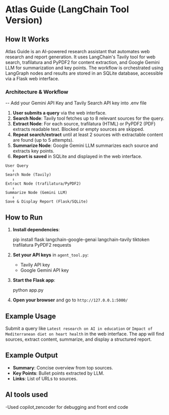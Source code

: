 

# Atlas Guide (LangChain Tool Version)

## How It Works

Atlas Guide is an AI-powered research assistant that automates web research and report generation. It uses LangChain's Tavily tool for web search, trafilatura and PyPDF2 for content extraction, and Google Gemini LLM for summarization and key points. The workflow is orchestrated using LangGraph nodes and results are stored in an SQLite database, accessible via a Flask web interface.

### Architecture & Workflow

-- Add your Gemini API Key and Tavily Search API key into .env file

1. **User submits a query** via the web interface.
2. **Search Node**: Tavily tool fetches up to 8 relevant sources for the query.
3. **Extract Node**: For each source, trafilatura (HTML) or PyPDF2 (PDF) extracts readable text. Blocked or empty sources are skipped.
4. **Repeat search/extract** until at least 2 sources with extractable content are found (up to 5 attempts).
5. **Summarize Node**: Google Gemini LLM summarizes each source and extracts key points.
6. **Report is saved** in SQLite and displayed in the web interface.


```
User Query
   ↓
Search Node (Tavily)
   ↓
Extract Node (trafilatura/PyPDF2)
   ↓
Summarize Node (Gemini LLM)
   ↓
Save & Display Report (Flask/SQLite)
```

## How to Run

1. **Install dependencies**:
   
   pip install flask langchain-google-genai langchain-tavily tiktoken trafilatura PyPDF2 requests
   
2. **Set your API keys** in `agent_tool.py`:
   - Tavily API key
   - Google Gemini API key
3. **Start the Flask app**:
   
   python app.py
   
4. **Open your browser** and go to `http://127.0.0.1:5000/`

## Example Usage
Submit a query like `Latest research on AI in education` or `Impact of Mediterranean diet on heart health` in the web interface. The app will find sources, extract content, summarize, and display a structured report.

## Example Output
- **Summary**: Concise overview from top sources.
- **Key Points**: Bullet points extracted by LLM.
- **Links**: List of URLs to sources.



## AI tools used


   -Used copilot,zencoder for debugging and front end code
